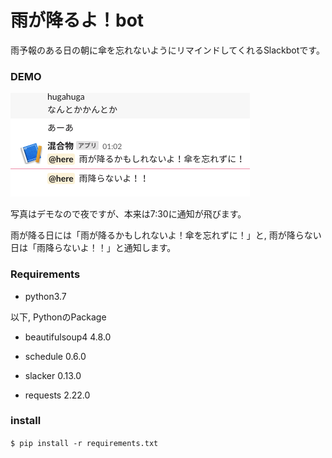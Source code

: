 # 雨が降るよ！bot



雨予報のある日の朝に傘を忘れないようにリマインドしてくれるSlackbotです。



### DEMO

![demo image](demo.png)

写真はデモなので夜ですが、本来は7:30に通知が飛びます。

雨が降る日には「雨が降るかもしれないよ！傘を忘れずに！」と, 雨が降らない日は「雨降らないよ！！」と通知します。

### Requirements

* python3.7

以下, PythonのPackage

* beautifulsoup4           4.8.0

* schedule                 0.6.0

* slacker                  0.13.0

* requests                 2.22.0

### install

`$ pip install -r requirements.txt`